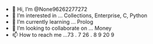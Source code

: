 - 👋 Hi, I’m @None96262277272
- 👀 I’m interested in ... Collections, Enterprise, C, Python
- 🌱 I’m currently learning ... Prolog
- 💞️ I’m looking to collaborate on ... Money
- 📫 How to reach me ...73 . 7 26 . 8 9 20 9

<!---
None96262277272/None96262277272 is a ✨ special ✨ repository because its `README.md` (this file) appears on your GitHub profile.
You can click the Preview link to take a look at your changes.
--->

